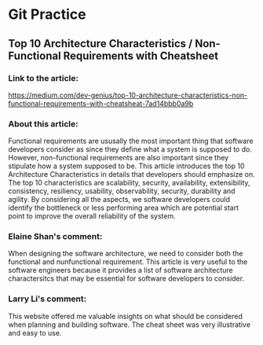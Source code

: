 # Git Practice
## Top 10 Architecture Characteristics / Non-Functional Requirements with Cheatsheet

### Link to the article:
https://medium.com/dev-genius/top-10-architecture-characteristics-non-functional-requirements-with-cheatsheat-7ad14bbb0a9b

### About this article:
Functional requirements are ususally the most important thing that software developers consider as since they define what a system is supposed to do. However, non-functional requirements are also important since they stipulate how a system supposed to be. This article introduces the top 10 Architecture Characteristics in details that developers should emphasize on. The top 10 characteristics are scalability, security, availability, extensibility, consistency, resiliency, usability, observability, security, durability and agility. By considering all the aspects, we software developers could identify the bottleneck or less performing area which are potential start point to improve the overall reliability of the system.

### Elaine Shan's comment:
When designing the software architecture, we need to consider both the functional and nunfunctional requirement. This article is very useful to the software engineers because it provides a list of software architecture charactersitcs that may be essential for software developers to consider. 

### Larry Li's comment:
This website offered me valuable insights on what should be considered when planning and building software. The cheat sheet was very illustrative and easy to use.